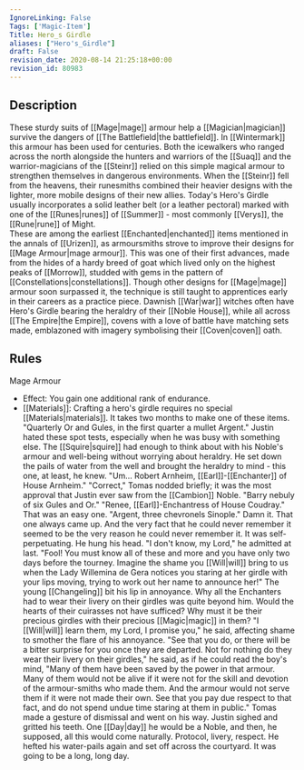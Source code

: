 ```yaml
---
IgnoreLinking: False
Tags: ['Magic-Item']
Title: Hero_s Girdle
aliases: ["Hero's_Girdle"]
draft: False
revision_date: 2020-08-14 21:25:18+00:00
revision_id: 80983
---
```


## Description
These sturdy suits of [[Mage|mage]] armour help a [[Magician|magician]] survive the dangers of [[The Battlefield|the battlefield]]. In [[Wintermark]] this armour has been used for centuries. Both the icewalkers who ranged across the north alongside the hunters and warriors of the [[Suaq]] and the warrior-magicians of the [[Steinr]] relied on this simple magical armour to strengthen themselves in dangerous environments. When the [[Steinr]] fell from the heavens, their runesmiths combined their heavier designs with the lighter, more mobile designs of their new allies. Today's Hero's Girdle usually incorporates a solid leather belt (or a leather pectoral) marked with one of the [[Runes|runes]] of [[Summer]] - most commonly [[Verys]], the [[Rune|rune]] of Might.  
These are among the earliest [[Enchanted|enchanted]] items mentioned in the annals of [[Urizen]], as armoursmiths strove to improve their designs for [[Mage Armour|mage armour]]. This was one of their first advances, made from the hides of a hardy breed of goat which lived only on the highest peaks of [[Morrow]], studded with gems in the pattern of [[Constellations|constellations]]. Though other designs for [[Mage|mage]] armour soon surpassed it, the technique is still taught to apprentices early in their careers as a practice piece. 
Dawnish [[War|war]] witches often have Hero's Girdle bearing the heraldry of their [[Noble House]], while all across [[The Empire|the Empire]], covens with a love of battle have matching sets made, emblazoned with imagery symbolising their [[Coven|coven]] oath.
## Rules
Mage Armour
* Effect: You gain one additional rank of endurance.
* [[Materials]]: Crafting a hero's girdle requires no special [[Materials|materials]]. It takes two months to make one of these items.
"Quarterly Or and Gules, in the first quarter a mullet Argent."
Justin hated these spot tests, especially when he was busy with something else. The [[Squire|squire]] had enough to think about with his Noble's armour and well-being without worrying about heraldry. He set down the pails of water from the well and brought the heraldry to mind - this one, at least, he knew. "Um... Robert Arnheim, [[Earl]]-[[Enchanter]] of House Arnheim."
"Correct," Tomas nodded briefly; it was the most approval that Justin ever saw from the [[Cambion]] Noble. "Barry nebuly of six Gules and Or."
"Renee, [[Earl]]-Enchantress of House Coudray." That was an easy one.
"Argent, three chevronels Sinople."
Damn it. That one always came up. And the very fact that he could never remember it seemed to be the very reason he could never remember it. It was self-perpetuating. He hung his head. "I don't know, my Lord," he admitted at last.
"Fool! You must know all of these and more and you have only two days before the tourney. Imagine the shame you [[Will|will]] bring to us when the Lady Willemina de Gera notices you staring at her girdle with your lips moving, trying to work out her name to announce her!"
The young [[Changeling]] bit his lip in annoyance. Why all the Enchanters had to wear their livery on their girdles was quite beyond him. Would the hearts of their cuirasses not have sufficed? Why must it be their precious girdles with their precious [[Magic|magic]] in them? "I [[Will|will]] learn them, my Lord, I promise you," he said, affecting shame to smother the flare of his annoyance.
"See that you do, or there will be a bitter surprise for you once they are departed. Not for nothing do they wear their livery on their girdles," he said, as if he could read the boy's mind, "Many of them have been saved by the power in that armour. Many of them would not be alive if it were not for the skill and devotion of the armour-smiths who made them. And the armour would not serve them if it were not made their own. See that you pay due respect to that fact, and do not spend undue time staring at them in public." Tomas made a gesture of dismissal and went on his way.
Justin sighed and gritted his teeth. One [[Day|day]] he would be a Noble, and then, he supposed, all this would come naturally. Protocol, livery, respect. He hefted his water-pails again and set off across the courtyard. It was going to be a long, long day.
